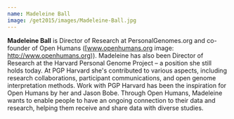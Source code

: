 ```yaml
---
name: Madeleine Ball
image: /get2015/images/Madeleine-Ball.jpg
---
```


**Madeleine Ball** is Director of Research at PersonalGenomes.org and co-founder of Open Humans ([www.openhumans.org
image: http://www.openhumans.org)). Madeleine has also been Director of Research at the Harvard Personal Genome Project – a position she still holds today. At PGP Harvard she's contributed to various aspects, including research collaborations, participant communications, and open genome interpretation methods. Work with PGP Harvard has been the inspiration for Open Humans by her and Jason Bobe. Through Open Humans, Madeleine wants to enable people to have an ongoing connection to their data and research, helping them receive and share data with diverse studies.
